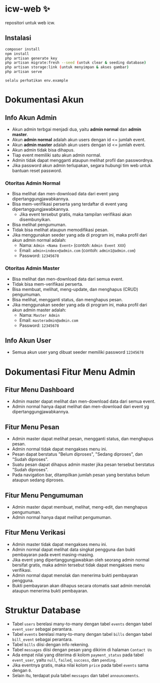 # icw-web ✨

repositori untuk web icw.

## Instalasi
```bash
composer install
npm install
php artisan generate key
php artisan migrate:fresh --seed (untuk clear & seeding database)
php artisan storage:link (untuk menyimpan & akses gambar)
php artisan serve
```

```
selalu perhatikan env.example
```
# Dokumentasi Akun

## Info Akun Admin
* Akun admin terbgai menjadi dua, yaitu **admin normal** dan **admin master**.
* Akun **admin normal** adalah akun users dengan id <= jumlah event.
* Akun **admin master** adalah akun users dengan id <= jumlah event.
* Akun admin tidak bisa dihapus.
* Tiap event memiliki satu akun admin normal.
* Admin tidak dapat mengganti ataupun melihat profil dan passwordnya.
* Jika password akun admin terlupakan, segara hubungi tim web untuk bantuan reset password. 
  
### Otoritas Admin Normal
* Bisa melihat dan men-download data dari event yang dipertanggungjawabkannya.
* Bisa mem-verifikasi perserta yang terdaftar di event yang dipertanggungjawabkannya.
    * Jika event tersebut gratis, maka tampilan verifikasi akan disembunyikan.
* Bisa melihat pengumuman.
* Tidak bisa melihat ataupun memodifikasi pesan.
* Jika menggunakan seeder yang ada di program ini, maka profil dari akun admin normal adalah:
    * Nama: `Admin <Nama Event>` (contoh: `Admin Event XXX`)
    * Email: `admin<index>@admin.com` (contoh: `admin1@admin.com`)
    * Password: `12345678`

### Otoritas Admin Master
* Bisa melihat dan men-download data dari semua event.
* Tidak bisa mem-verifikasi perserta.
* Bisa membuat, melihat, meng-update, dan menghapus (CRUD) pengumuman.
* Bisa melihat, mengganti status, dan menghapus pesan.
* Jika menggunakan seeder yang ada di program ini, maka profil dari akun admin master adalah:
    * Nama: `Master Admin`
    * Email: `masteradmin@admin.com`
    * Password: `12345678`

## Info Akun User
* Semua akun user yang dibuat seeder memiliki password `12345678`

# Dokumentasi Fitur Menu Admin

## Fitur Menu Dashboard
* Admin master dapat melihat dan men-download data dari semua event.
* Admin normal hanya dapat melihat dan men-download dari event yg dipertanggungjawabkannya.

## Fitur Menu Pesan
* Admin master dapat melihat pesan, mengganti status, dan menghapus pesan.
* Admin normal tidak dapat mengakses menu ini.
* Pesan dapat berstatus "Belum diproses", "Sedang diproses", dan "Sudah diproses".
* Suatu pesan dapat dihapus admin master jika pesan tersebut berstatus "Sudah diproses".
* Pada navigation bar, ditampilkan jumlah pesan yang berstatus belum ataupun sedang diproses.

## Fitur Menu Pengumuman
* Admin master dapat membuat, melihat, meng-edit, dan menghapus pengumuman.
* Admin normal hanya dapat melihat pengumuman.

## Fitur Menu Verikasi
* Admin master tidak dapat mengakses menu ini.
* Admin normal dapat melihat data singkat pengguna dan bukti pembayaran pada event masing-masing.
* Jika event yang dipertanggungjawabkan oleh seorang admin normal bersifat gratis, maka admin tersebut tidak dapat mengakses menu verifikasi.
* Admin normal dapat menolak dan menerima bukti pembayaran pengguna.
* Bukti pembayaran akan dihapus secara otomatis saat admin menolak ataupun menerima bukti pembayaran.

# Struktur Database
* Tabel `users` berelasi many-to-many dengan tabel `events` dengan tabel `event_user` sebagai perantara.
* Tabel `events` berelasi many-to-many dengan tabel `bills` dengan tabel `bill_event` sebagai perantara.
* Tabel `bills` diisi dengan info rekening.
* Tabel `messages` diisi dengan pesan yang dikirim di halaman `Contact Us`
* Ada empat nilai yang diterima di kolom `payment_status` pada tabel `event_user`, yaitu `null`, `failed`, `success`, dan `pending`.
* Jika eventnya gratis, maka nilai kolom `price` pada tabel `events` sama dengan `0`.  
* Selain itu, terdapat pula tabel `messages` dan tabel `announcements`.

